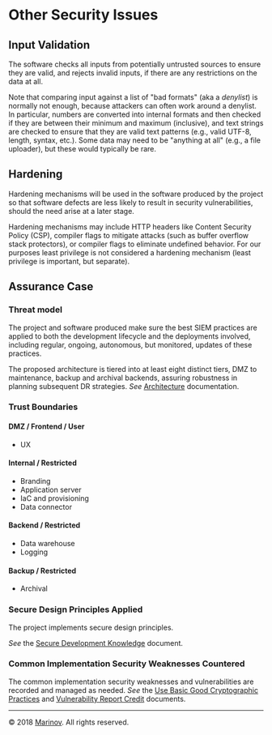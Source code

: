 # Other Security Issues

## Input Validation

The software checks all inputs from potentially untrusted sources to ensure they are valid, and rejects invalid inputs, if there are any restrictions on the data at all.

Note that comparing input against a list of "bad formats" (aka a *denylist*) is normally not enough, because attackers can often work around a denylist. In particular, numbers are converted into internal formats and then checked if they are between their minimum and maximum (inclusive), and text strings are checked to ensure that they are valid text patterns (e.g., valid UTF-8, length, syntax, etc.). Some data may need to be "anything at all" (e.g., a file uploader), but these would typically be rare.

## Hardening

Hardening mechanisms will be used in the software produced by the project so that software defects are less likely to result in security vulnerabilities, should the need arise at a later stage.

Hardening mechanisms may include HTTP headers like Content Security Policy (CSP), compiler flags to mitigate attacks (such as buffer overflow stack protectors), or compiler flags to eliminate undefined behavior. For our purposes least privilege is not considered a hardening mechanism (least privilege is important, but separate).

## Assurance Case

### Threat model

The project and software produced make sure the best SIEM practices are applied to both the development lifecycle and the deployments involved, including regular, ongoing, autonomous, but monitored, updates of these practices.

The proposed architecture is tiered into at least eight distinct tiers, DMZ to maintenance, backup and archival backends, assuring robustness in planning subsequent DR strategies. *See* [Architecture](https://github.com/Yrkki/cv-generator-fe/blob/master/src/assets/process/documentation_architecture.md "Architecture") documentation.

### Trust Boundaries

#### DMZ / Frontend / User

* UX

#### Internal / Restricted

* Branding
* Application server
* IaC and provisioning
* Data connector

#### Backend / Restricted

* Data warehouse
* Logging

#### Backup / Restricted

* Archival

### Secure Design Principles Applied

The project implements secure design principles.

*See* the [Secure Development Knowledge](https://github.com/Yrkki/cv-generator-fe/blob/master/src/assets/process/secure_design.md "Secure Development Knowledge") document.

### Common Implementation Security Weaknesses Countered

The common implementation security weaknesses and vulnerabilities are recorded and managed as needed. *See* the [Use Basic Good Cryptographic Practices](https://github.com/Yrkki/cv-generator-fe/blob/master/src/assets/process/secure_crypto.md "Use Basic Good Cryptographic Practices") and [Vulnerability Report Credit](https://github.com/Yrkki/cv-generator-fe/blob/master/src/assets/process/vulnerability_response_process.md "Vulnerability Report Credit") documents.

***

© 2018 [Marinov](http://marinov.link "Marinov"). All rights reserved.
